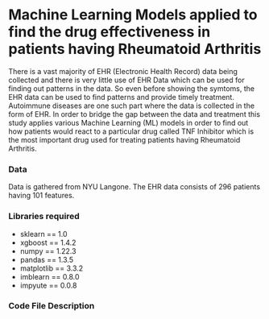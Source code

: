 # Machine Learning Models applied to find the drug effectiveness in patients having Rheumatoid Arthritis
There is a vast majority of EHR (Electronic Health Record) data being collected and there is very little use of EHR Data which can be used for finding out patterns
in the data. So even before showing the symtoms, the EHR data can be used to find patterns and provide timely treatment. Autoimmune diseases are one such part where the
data is collected in the form of EHR. In order to bridge the gap between the data and treatment this study applies various Machine Learning (ML) models in order to find
out how patients would react to a particular drug called TNF Inhibitor which is the most important drug used for treating patients having Rheumatoid Arthritis.

### Data
Data is gathered from NYU Langone. The EHR data consists of 296 patients having 101 features. 

### Libraries required
- sklearn == 1.0
- xgboost == 1.4.2
- numpy == 1.22.3
- pandas == 1.3.5
- matplotlib == 3.3.2
- imblearn == 0.8.0
- impyute == 0.0.8

### Code File Description


